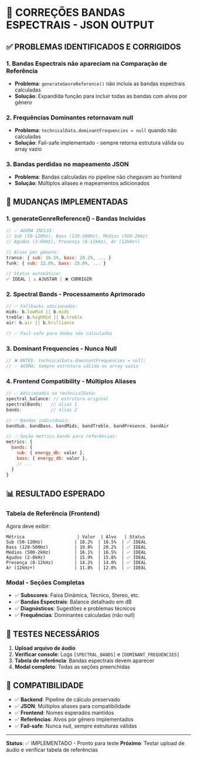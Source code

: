 # 🎯 CORREÇÕES BANDAS ESPECTRAIS - JSON OUTPUT

## ✅ PROBLEMAS IDENTIFICADOS E CORRIGIDOS

### 1. **Bandas Espectrais não apareciam na Comparação de Referência**
- **Problema**: `generateGenreReference()` não incluía as bandas espectrais calculadas
- **Solução**: Expandida função para incluir todas as bandas com alvos por gênero

### 2. **Frequências Dominantes retornavam null**
- **Problema**: `technicalData.dominantFrequencies = null` quando não calculadas
- **Solução**: Fail-safe implementado - sempre retorna estrutura válida ou array vazio

### 3. **Bandas perdidas no mapeamento JSON**
- **Problema**: Bandas calculadas no pipeline não chegavam ao frontend
- **Solução**: Múltiplos aliases e mapeamentos adicionados

## 🔧 MUDANÇAS IMPLEMENTADAS

### **1. generateGenreReference() - Bandas Incluídas**
```javascript
// ✅ AGORA INCLUI:
// Sub (50-120Hz), Bass (120-500Hz), Médios (500-2kHz)
// Agudos (2-8kHz), Presença (8-12kHz), Ar (12kHz+)

// Alvos por gênero:
trance: { sub: 18.5%, bass: 20.2%, ... }
funk: { sub: 22.0%, bass: 25.0%, ... }

// Status automático:
✅ IDEAL | ⚠️ AJUSTAR | ❌ CORRIGIR
```

### **2. Spectral Bands - Processamento Aprimorado**
```javascript
// ✅ Fallbacks adicionados:
mids: b.lowMid || b.mids
treble: b.highMid || b.treble  
air: b.air || b.brilliance

// ✅ Fail-safe para dados não calculados
```

### **3. Dominant Frequencies - Nunca Null**
```javascript
// ❌ ANTES: technicalData.dominantFrequencies = null;
// ✅ AGORA: Sempre estrutura válida ou array vazio
```

### **4. Frontend Compatibility - Múltiplos Aliases**
```javascript
// ✅ Adicionados no technicalData:
spectral_balance: // estrutura original
spectralBands:   // alias 1
bands:           // alias 2

// ✅ Bandas individuais:
bandSub, bandBass, bandMids, bandTreble, bandPresence, bandAir

// ✅ Seção metrics.bands para referências:
metrics: {
  bands: {
    sub: { energy_db: valor },
    bass: { energy_db: valor },
    // ...
  }
}
```

## 📊 RESULTADO ESPERADO

### **Tabela de Referência (Frontend)**
Agora deve exibir:
```
Métrica                    | Valor  | Alvo   | Status
Sub (50-120Hz)            | 18.2%  | 18.5%  | ✅ IDEAL
Bass (120-500Hz)          | 19.8%  | 20.2%  | ✅ IDEAL
Médios (500-2kHz)         | 16.1%  | 16.5%  | ✅ IDEAL
Agudos (2-8kHz)           | 15.9%  | 15.8%  | ✅ IDEAL
Presença (8-12kHz)        | 14.2%  | 14.0%  | ✅ IDEAL
Ar (12kHz+)               | 11.8%  | 12.0%  | ✅ IDEAL
```

### **Modal - Seções Completas**
- ✅ **Subscores**: Faixa Dinâmica, Técnico, Stereo, etc.
- ✅ **Bandas Espectrais**: Balance detalhado em dB
- ✅ **Diagnósticos**: Sugestões e problemas técnicos
- ✅ **Frequências**: Dominantes calculadas (não null)

## 🧪 TESTES NECESSÁRIOS

1. **Upload arquivo de áudio**
2. **Verificar console**: Logs `[SPECTRAL_BANDS]` e `[DOMINANT_FREQUENCIES]`
3. **Tabela de referência**: Bandas espectrais devem aparecer
4. **Modal completo**: Todas as seções preenchidas

## 🎯 COMPATIBILIDADE

- ✅ **Backend**: Pipeline de cálculo preservado
- ✅ **JSON**: Múltiplos aliases para compatibilidade
- ✅ **Frontend**: Nomes esperados mantidos
- ✅ **Referências**: Alvos por gênero implementados
- ✅ **Fail-safe**: Nunca null, sempre estruturas válidas

---

**Status**: ✅ IMPLEMENTADO - Pronto para teste
**Próximo**: Testar upload de áudio e verificar tabela de referências